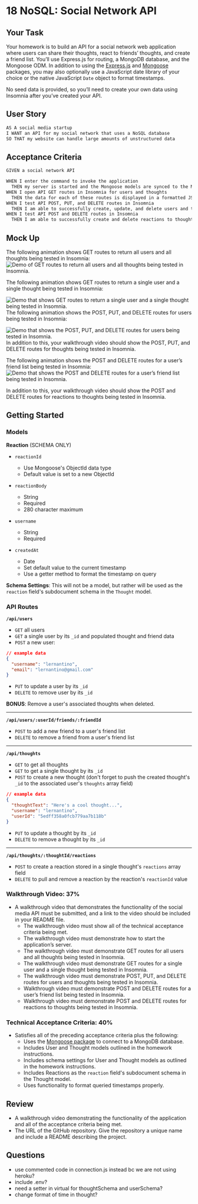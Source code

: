 # 18 NoSQL: Social Network API
## Your Task
Your homework is to build an API for a social network web application where users can share their thoughts, react to friends’ thoughts, and create a friend list. You’ll use Express.js for routing, a MongoDB database, and the Mongoose ODM. In addition to using the [Express.js](https://www.npmjs.com/package/express) and [Mongoose](https://www.npmjs.com/package/mongoose) packages, you may also optionally use a JavaScript date library of your choice or the native JavaScript `Date` object to format timestamps.

No seed data is provided, so you’ll need to create your own data using Insomnia after you’ve created your API.

## User Story
```md
AS A social media startup
I WANT an API for my social network that uses a NoSQL database
SO THAT my website can handle large amounts of unstructured data
```

## Acceptance Criteria
```md
GIVEN a social network API

WHEN I enter the command to invoke the application
  THEN my server is started and the Mongoose models are synced to the MongoDB database
WHEN I open API GET routes in Insomnia for users and thoughts
  THEN the data for each of these routes is displayed in a formatted JSON
WHEN I test API POST, PUT, and DELETE routes in Insomnia
  THEN I am able to successfully create, update, and delete users and thoughts in my database
WHEN I test API POST and DELETE routes in Insomnia
  THEN I am able to successfully create and delete reactions to thoughts and add and remove friends to a user’s friend list
```

## Mock Up
The following animation shows GET routes to return all users and all thoughts being tested in Insomnia:
![Demo of GET routes to return all users and all thoughts being tested in Insomnia.](./Assets/18-nosql-homework-demo-01.gif)

The following animation shows GET routes to return a single user and a single thought being tested in Insomnia:

![Demo that shows GET routes to return a single user and a single thought being tested in Insomnia.](./Assets/18-nosql-homework-demo-02.gif)
The following animation shows the POST, PUT, and DELETE routes for users being tested in Insomnia:

![Demo that shows the POST, PUT, and DELETE routes for users being tested in Insomnia.](./Assets/18-nosql-homework-demo-03.gif)
In addition to this, your walkthrough video should show the POST, PUT, and DELETE routes for thoughts being tested in Insomnia.

The following animation shows the POST and DELETE routes for a user’s friend list being tested in Insomnia:
![Demo that shows the POST and DELETE routes for a user’s friend list being tested in Insomnia.](./Assets/18-nosql-homework-demo-04.gif)

In addition to this, your walkthrough video should show the POST and DELETE routes for reactions to thoughts being tested in Insomnia.

## Getting Started
### Models
**Reaction** (SCHEMA ONLY)
* `reactionId`
  * Use Mongoose's ObjectId data type
  * Default value is set to a new ObjectId

* `reactionBody`
  * String
  * Required
  * 280 character maximum

* `username`
  * String
  * Required

* `createdAt`
  * Date
  * Set default value to the current timestamp
  * Use a getter method to format the timestamp on query

**Schema Settings**:
This will not be a model, but rather will be used as the `reaction` field's subdocument schema in the `Thought` model.

### API Routes

**`/api/users`**
* `GET` all users
* `GET` a single user by its `_id` and populated thought and friend data
* `POST` a new user:

```json
// example data
{
  "username": "lernantino",
  "email": "lernantino@gmail.com"
}
```

* `PUT` to update a user by its `_id`
* `DELETE` to remove user by its `_id`

**BONUS**: Remove a user's associated thoughts when deleted.

---

**`/api/users/:userId/friends/:friendId`**
* `POST` to add a new friend to a user's friend list
* `DELETE` to remove a friend from a user's friend list

---

**`/api/thoughts`**
* `GET` to get all thoughts
* `GET` to get a single thought by its `_id`
* `POST` to create a new thought (don't forget to push the created thought's `_id` to the associated user's `thoughts` array field)

```json
// example data
{
  "thoughtText": "Here's a cool thought...",
  "username": "lernantino",
  "userId": "5edff358a0fcb779aa7b118b"
}
```

* `PUT` to update a thought by its `_id`
* `DELETE` to remove a thought by its `_id`

---

**`/api/thoughts/:thoughtId/reactions`**
* `POST` to create a reaction stored in a single thought's `reactions` array field
* `DELETE` to pull and remove a reaction by the reaction's `reactionId` value

### Walkthrough Video: 37%
* A walkthrough video that demonstrates the functionality of the social media API must be submitted, and a link to the video should be included in your README file.
  * The walkthrough video must show all of the technical acceptance criteria being met.
  * The walkthrough video must demonstrate how to start the application’s server.
  * The walkthrough video must demonstrate GET routes for all users and all thoughts being tested in Insomnia.
  * The walkthrough video must demonstrate GET routes for a single user and a single thought being tested in Insomnia.
  * The walkthrough video must demonstrate POST, PUT, and DELETE routes for users and thoughts being tested in Insomnia.
  * Walkthrough video must demonstrate POST and DELETE routes for a user’s friend list being tested in Insomnia.
  * Walkthrough video must demonstrate POST and DELETE routes for reactions to thoughts being tested in Insomnia.

### Technical Acceptance Criteria: 40%
* Satisfies all of the preceding acceptance criteria plus the following:
  * Uses the [Mongoose package](https://www.npmjs.com/package/mongoose) to connect to a MongoDB database.
  * Includes User and Thought models outlined in the homework instructions.
  * Includes schema settings for User and Thought models as outlined in the homework instructions.
  * Includes Reactions as the `reaction` field's subdocument schema in the Thought model.
  * Uses functionality to format queried timestamps properly.

## Review
* A walkthrough video demonstrating the functionality of the application and all of the acceptance criteria being met.
* The URL of the GitHub repository. Give the repository a unique name and include a README describing the project.


## Questions
* use commented code in connection.js instead bc we are not using heroku?
* include .env?
* need a setter in virtual for thoughtSchema and userSchema?
* change format of time in thought?
